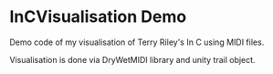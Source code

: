 # InCVisualisation Demo
Demo code of my visualisation of Terry Riley's In C using MIDI files.

Visualisation is done via DryWetMIDI library and unity trail object.
